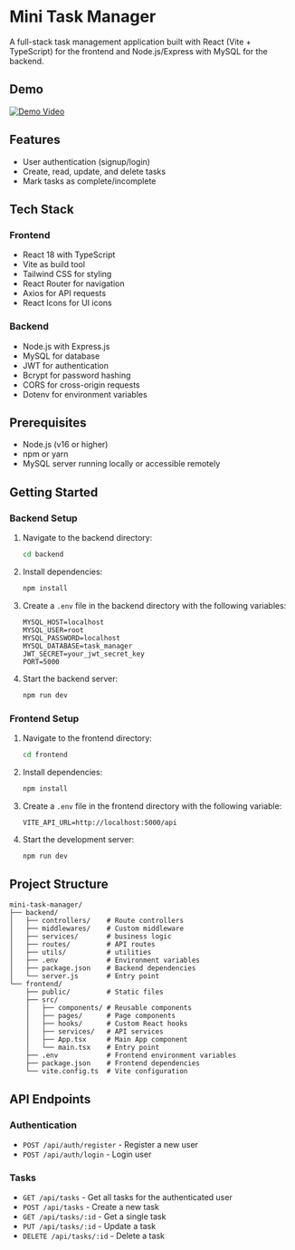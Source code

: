 # Mini Task Manager

A full-stack task management application built with React (Vite + TypeScript) for the frontend and Node.js/Express with MySQL for the backend.

## Demo

[![Demo Video](https://img.youtube.com/vi/_g5t3iRl8x4/0.jpg)](https://youtu.be/_g5t3iRl8x4)

## Features

- User authentication (signup/login)
- Create, read, update, and delete tasks
- Mark tasks as complete/incomplete

## Tech Stack

### Frontend
- React 18 with TypeScript
- Vite as build tool
- Tailwind CSS for styling
- React Router for navigation
- Axios for API requests
- React Icons for UI icons

### Backend
- Node.js with Express.js
- MySQL for database
- JWT for authentication
- Bcrypt for password hashing
- CORS for cross-origin requests
- Dotenv for environment variables

## Prerequisites

- Node.js (v16 or higher)
- npm or yarn
- MySQL server running locally or accessible remotely

## Getting Started

### Backend Setup

1. Navigate to the backend directory:
   ```bash
   cd backend
   ```

2. Install dependencies:
   ```bash
   npm install
   ```

3. Create a `.env` file in the backend directory with the following variables:
   ```
   MYSQL_HOST=localhost
   MYSQL_USER=root
   MYSQL_PASSWORD=localhost
   MYSQL_DATABASE=task_manager
   JWT_SECRET=your_jwt_secret_key
   PORT=5000
   ```

4. Start the backend server:
   ```bash
   npm run dev
   ```

### Frontend Setup

1. Navigate to the frontend directory:
   ```bash
   cd frontend
   ```

2. Install dependencies:
   ```bash
   npm install
   ```

3. Create a `.env` file in the frontend directory with the following variable:
   ```
   VITE_API_URL=http://localhost:5000/api
   ```

4. Start the development server:
   ```bash
   npm run dev
   ```

## Project Structure

```
mini-task-manager/
├── backend/
│   ├── controllers/    # Route controllers
│   ├── middlewares/    # Custom middleware
│   ├── services/       # business logic
│   ├── routes/         # API routes
│   ├── utils/          # utilities
│   ├── .env            # Environment variables
│   ├── package.json    # Backend dependencies
│   └── server.js       # Entry point
└── frontend/
    ├── public/         # Static files
    ├── src/
    │   ├── components/ # Reusable components
    │   ├── pages/      # Page components
    │   ├── hooks/      # Custom React hooks
    │   ├── services/   # API services
    │   ├── App.tsx     # Main App component
    │   └── main.tsx    # Entry point
    ├── .env            # Frontend environment variables
    ├── package.json    # Frontend dependencies
    └── vite.config.ts  # Vite configuration
```

## API Endpoints

### Authentication
- `POST /api/auth/register` - Register a new user
- `POST /api/auth/login` - Login user

### Tasks
- `GET /api/tasks` - Get all tasks for the authenticated user
- `POST /api/tasks` - Create a new task
- `GET /api/tasks/:id` - Get a single task
- `PUT /api/tasks/:id` - Update a task
- `DELETE /api/tasks/:id` - Delete a task
